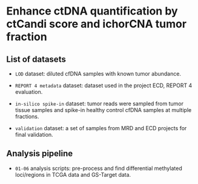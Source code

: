 # Enhance ctDNA quantification by ctCandi score and ichorCNA tumor fraction

## List of datasets

- `LOD` dataset: diluted cfDNA samples with known tumor abundance. 

- `REPORT 4 metadata` dataset: dataset used in the project ECD, REPORT 4 evaluation. 

- `in-silico spike-in` dataset: tumor reads were sampled from tumor tissue samples and spike-in healthy control cfDNA samples at multiple fractions. 

- `validation` dataset: a set of samples from MRD and ECD projects for final validation. 

## Analysis pipeline

- `01-06` analysis scripts: pre-process and find differential methylated loci/regions in TCGA data and GS-Target data. 


